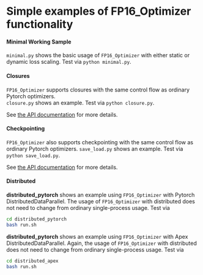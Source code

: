 # Simple examples of FP16_Optimizer functionality

#### Minimal Working Sample
`minimal.py` shows the basic usage of `FP16_Optimizer` with either static or dynamic loss scaling.  Test via `python minimal.py`.

#### Closures
`FP16_Optimizer` supports closures with the same control flow as ordinary Pytorch optimizers.  
`closure.py` shows an example.  Test via `python closure.py`.

See [the API documentation](https://nvidia.github.io/apex/fp16_utils.html#apex.fp16_utils.FP16_Optimizer.step) for more details.

#### Checkpointing
`FP16_Optimizer` also supports checkpointing with the same control flow as ordinary Pytorch optimizers.
`save_load.py` shows an example.  Test via `python save_load.py`.

See [the API documentation](https://nvidia.github.io/apex/fp16_utils.html#apex.fp16_utils.FP16_Optimizer.load_state_dict) for more details.

#### Distributed
**distributed_pytorch** shows an example using `FP16_Optimizer` with Pytorch DistributedDataParallel.
The usage of `FP16_Optimizer` with distributed does not need to change from ordinary single-process 
usage. Test via
```bash
cd distributed_pytorch
bash run.sh
```

**distributed_pytorch** shows an example using `FP16_Optimizer` with Apex DistributedDataParallel.
Again, the usage of `FP16_Optimizer` with distributed does not need to change from ordinary 
single-process usage.  Test via
```bash
cd distributed_apex
bash run.sh
```
